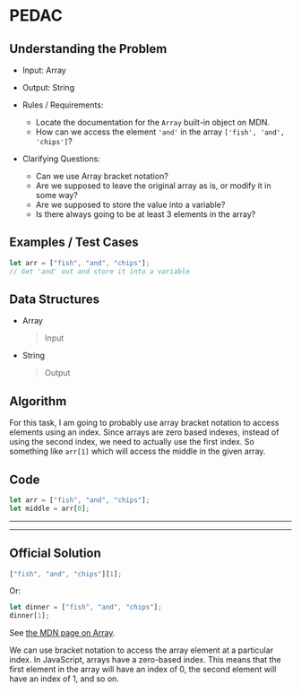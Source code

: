 # PEDAC

## Understanding the Problem

- Input:
  Array

- Output:
  String

- Rules / Requirements:

  - Locate the documentation for the `Array` built-in object on MDN.
  - How can we access the element `'and'` in the array `['fish', 'and', 'chips']`?

- Clarifying Questions:
  - Can we use Array bracket notation?
  - Are we supposed to leave the original array as is, or modify it in some way?
  - Are we supposed to store the value into a variable?
  - Is there always going to be at least 3 elements in the array?

## Examples / Test Cases

```js
let arr = ["fish", "and", "chips"];
// Get 'and' out and store it into a variable
```

## Data Structures

- Array

  > Input

- String
  > Output

## Algorithm

For this task, I am going to probably use array bracket notation to access elements using an index. Since arrays are zero based indexes, instead of using the second index, we need to actually use the first index. So something like `arr[1]` which will access the middle in the given array.

## Code

```js
let arr = ["fish", "and", "chips"];
let middle = arr[0];
```

---

---

## Official Solution

```js
["fish", "and", "chips"][1];
```

Or:

```js
let dinner = ["fish", "and", "chips"];
dinner[1];
```

See [the MDN page on Array](https://developer.mozilla.org/en-US/docs/Web/JavaScript/Reference/Global_Objects/Array).

We can use bracket notation to access the array element at a particular index. In JavaScript, arrays have a zero-based index. This means that the first element in the array will have an index of 0, the second element will have an index of 1, and so on.
